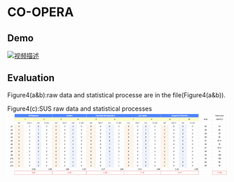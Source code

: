 # CO-OPERA
## Demo
[![视频描述](https://img.youtube.com/vi/SsYI9n0muaM/maxresdefault.jpg)](https://www.youtube.com/watch?v=SsYI9n0muaM)

## Evaluation
Figure4(a&b):raw data and statistical processe are in the file(Figure4(a&b)).

Figure4(c):SUS raw data and statistical processes
![SUS](./Figure4(c)SUS_rawdata.png)
